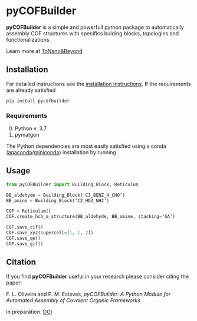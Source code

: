 pyCOFBuilder
========================

**pyCOFBuilder** is a simple and powerfull python package to automatically assembly COF structures with specifics bulding blocks, topologies and functionalizations.

Learn more at [ToNano&Beyond](https://tonanoandbeyondblog.wordpress.com/)


## Installation

For detailed instructions see the [installation instructions](https://tonanoandbeyondblog.wordpress.com/).
If the requirements are already satisfied
```
pip install pycofbuilder
```

### Requirements
0. Python v. 3.7
1. pymatgen


The Python dependencies are most easily satisfied using a conda
([anaconda](https://www.anaconda.com/distribution)/[miniconda](https://docs.conda.io/en/latest/miniconda.html))
installation by running

## Usage

```python
from pyCOFBuilder import Building_Block, Reticulum

BB_aldehyde = Building_Block(‘C3_BENZ_H_CHO’)
BB_amine = Building_Block(‘C2_HDZ_NH2’)

COF = Reticulum()
COF.create_hcb_a_structure(BB_aldehyde, BB_amine, stacking=‘AA’)

COF.save_cif()
COF.save_xyz(supercell=[1, 1, 2])
COF.save_qe()
COF.save_gjf()

```


## Citation

If you find **pyCOFBuilder** useful in your research please consider citing the paper:

F. L. Oliveira and P. M. Esteves,
*pyCOFBuilder: A Python Module for Automated Assembly of Covalent Organic Frameworks*

in preparation. [DOI](https://doi.org/)